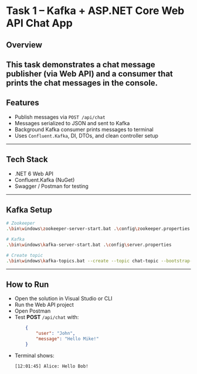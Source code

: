 # Task 1 – Kafka + ASP.NET Core Web API Chat App

## Overview
This task demonstrates a chat message publisher (via Web API) and a consumer that prints the chat messages in the console.
---
## Features

- Publish messages via `POST /api/chat`
- Messages serialized to JSON and sent to Kafka
- Background Kafka consumer prints messages to terminal
- Uses `Confluent.Kafka`, DI, DTOs, and clean controller setup
---
## Tech Stack

- .NET 6 Web API
- Confluent.Kafka (NuGet)
- Swagger / Postman for testing
---
## Kafka Setup

```bash
# Zookeeper
.\bin\windows\zookeeper-server-start.bat .\config\zookeeper.properties

# Kafka
.\bin\windows\kafka-server-start.bat .\config\server.properties

# Create topic
.\bin\windows\kafka-topics.bat --create --topic chat-topic --bootstrap-server localhost:9092 --partitions 1 --replication-factor 1
```
---
## How to Run
- Open the solution in Visual Studio or CLI
- Run the Web API project
- Open Postman
- Test **POST** `/api/chat` with:
    ```json
        {
            "user": "John",
            "message": "Hello Mike!"
        }
    ```
- Terminal shows:
    ```bash
    [12:01:45] Alice: Hello Bob!
    ```